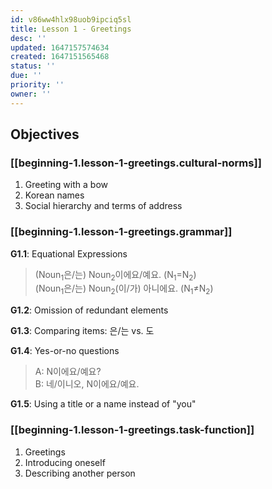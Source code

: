 ```yaml
---
id: v86ww4hlx98uob9ipciq5sl
title: Lesson 1 - Greetings
desc: ''
updated: 1647157574634
created: 1647151565468
status: ''
due: ''
priority: ''
owner: ''
---
```


## Objectives

### [[beginning-1.lesson-1-greetings.cultural-norms]]

1. Greeting with a bow
2. Korean names
3. Social hierarchy and terms of address

### [[beginning-1.lesson-1-greetings.grammar]]

**G1.1**: Equational Expressions
> (Noun$_1$은/는) Noun$_2$이에요/예요. (N$_1$$=$N$_2$)  
> (Noun$_1$은/는) Noun$_2$(이/가) 아니에요. (N$_1$$\neq$N$_2$)

**G1.2**: Omission of redundant elements

**G1.3**: Comparing items: 은/는 vs. 도

**G1.4**: Yes-or-no questions
> A: N이에요/예요?  
> B: 네/이니오, N이에요/예요.

**G1.5**: Using a title or a name instead of "you"

### [[beginning-1.lesson-1-greetings.task-function]]

1. Greetings
2. Introducing oneself
3. Describing another person